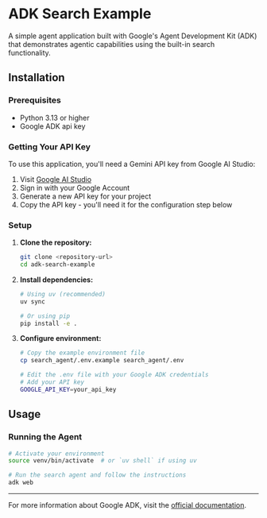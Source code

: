 # ADK Search Example

A simple agent application built with Google's Agent Development Kit (ADK) that demonstrates agentic capabilities using the built-in search functionality.

## Installation

### Prerequisites

- Python 3.13 or higher
- Google ADK api key

### Getting Your API Key

To use this application, you'll need a Gemini API key from Google AI Studio:

1. Visit [Google AI Studio](https://aistudio.google.com/apikey)
2. Sign in with your Google Account
3. Generate a new API key for your project
4. Copy the API key - you'll need it for the configuration step below

### Setup

1. **Clone the repository:**
   ```bash
   git clone <repository-url>
   cd adk-search-example
   ```

2. **Install dependencies:**
   ```bash
   # Using uv (recommended)
   uv sync
   
   # Or using pip
   pip install -e .
   ```

3. **Configure environment:**
   ```bash
   # Copy the example environment file
   cp search_agent/.env.example search_agent/.env
   
   # Edit the .env file with your Google ADK credentials
   # Add your API key
   GOOGLE_API_KEY=your_api_key
   ```

## Usage


### Running the Agent

```bash
# Activate your environment
source venv/bin/activate  # or `uv shell` if using uv

# Run the search agent and follow the instructions
adk web
```

---

For more information about Google ADK, visit the [official documentation](https://google.github.io/adk-docs/get-started/quickstart/).
